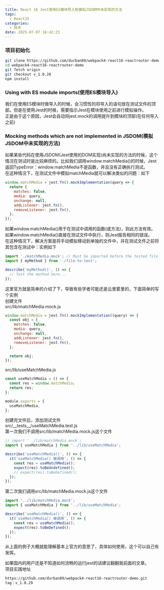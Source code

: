 ```yaml
---
title: React 16 Jest使用ES模块导入和模拟JSDOM中未实现的方法
tags:
  - ReactJS
categories:
  - 技术
date: 2025-07-07 16:42:23
---
```


### **项目初始化**

```bash
git clone https://github.com/durban89/webpack4-react16-reactrouter-demo.git 
cd webpack4-react16-reactrouter-demo
git fetch origin
git checkout v_1.0.28
npm install
```

### **Using with ES module imports(使用ES模块导入)**

我们在使用ES模块时做导入的时候，会习惯性的将导入的语句放在测试文件的顶部。但是在使用Jest的时候，需要指示Jest在模块使用之前进行模拟操作。  
正是由于这个原因，Jest会自动将jest.mock的调用提升到模块的顶部(在任何导入之前)

### **Mocking methods which are not implemented in JSDOM(模拟JSDOM中未实现的方法)**

如果某些代码在使用JSDOM(Jest使用的DOM实现)尚未实现的方法的时候，这个情况在测试时是比较麻烦的。比如我们调用window.matchMedia()的时候，Jest返回TypeError：window.matchMedia不是函数，并且没有正确执行测试。  
在这种情况下，在测试文件中模拟matchMedia就可以解决类似的问题：如下

```javascript
window.matchMedia = jest.fn().mockImplementation(query => {
  return {
    matches: false,
    media: query,
    onchange: null,
    addListener: jest.fn(),
    removeListener: jest.fn(),
  };
});
```

如果window.matchMedia()用于在测试中调用的函数(或方法)，则此方法有效。  
如果window.matchMedia()直接在测试文件中执行，则Jest报告相同的错误。  
在这种情况下，解决方案是将手动模拟移动到单独的文件中，并在测试文件之前将其包含在测试中：实例如下

```javascript
import './matchMedia.mock'; // Must be imported before the tested file
import { myMethod } from './file-to-test';

describe('myMethod()', () => {
  // Test the method here...
});
```

这里官方就是简单的介绍了下，导致有些学者可能还是云里雾里的，下面简单的写个实例  
创建文件  
src/lib/matchMedia.mock.js

```javascript
window.matchMedia = jest.fn().mockImplementation((query) => {
  const obj = {
    matches: false,
    media: query,
    onchange: null,
    addListener: jest.fn(),
    removeListener: jest.fn(),
  };

  return obj;
});
```

src/lib/useMatchMedia.js

```javascript
const useMatchMedia = () => {
  const res = window.matchMedia;
  return res;
};

module.exports = {
  useMatchMedia,
};
```

创建完文件后，添加测试文件  
src/\_\_tests\_\_/useMatchMedia.test.js  
第一次我们不调用src/lib/matchMedia.mock.js这个文件

```javascript
// import '../lib/matchMedia.mock';
import { useMatchMedia } from '../lib/useMatchMedia';

describe('useMatchMedia()', () => {
  it('useMatchMedia() 被调用', () => {
    const res = useMatchMedia();
    expect(res).toBeUndefined();
    // expect(res).toBeDefined();
  });
});
```

第二次我们调用src/lib/matchMedia.mock.js这个文件

```javascript
import '../lib/matchMedia.mock';
import { useMatchMedia } from '../lib/useMatchMedia';

describe('useMatchMedia()', () => {
  it('useMatchMedia() 被调用', () => {
    const res = useMatchMedia();
    expect(res).toBeDefined();
  });
});
```

从上面的例子大概就能理解基本上官方的意思了，具体如何使用，这个可以自己有发挥。

如果国内的用户还是不知道如何流畅的运行jest的话建议翻翻我前面的文章。  
项目实践地址

```bash
https://github.com/durban89/webpack4-react16-reactrouter-demo.git
tag：v_1.0.29
```
